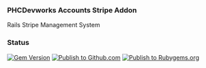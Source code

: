 ### PHCDevworks Accounts Stripe Addon
  
Rails Stripe Management System
  
### Status  
  
[![Gem Version](https://badge.fury.io/rb/phcdevworks_accounts_stripe.svg)](https://badge.fury.io/rb/phcdevworks_accounts_stripe) [![Publish to Github.com](https://github.com/phcdevworks/phcdevworks_accounts_stripe/actions/workflows/publish_gem_github_com.yml/badge.svg)](https://github.com/phcdevworks/phcdevworks_accounts_stripe/actions/workflows/publish_gem_github_com.yml) [![Publish to Rubygems.org](https://github.com/phcdevworks/phcdevworks_accounts_stripe/actions/workflows/publish_gem_rubygems_org.yml/badge.svg)](https://github.com/phcdevworks/phcdevworks_accounts_stripe/actions/workflows/publish_gem_rubygems_org.yml)
